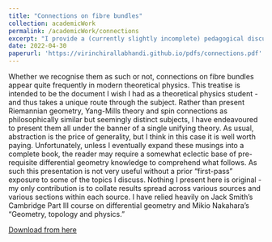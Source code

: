 ```yaml
---
title: "Connections on fibre bundles"
collection: academicWork
permalink: /academicWork/connections
excerpt: "I provide a (currently slightly incomplete) pedagogical discussion of connections on differntiable fibre bundles."
date: 2022-04-30
paperurl: 'https://virinchirallabhandi.github.io/pdfs/connections.pdf'
---
```

Whether we recognise them as such or not, connections on fibre bundles appear quite frequently in modern theoretical physics. This treatise is intended to be the document I wish I had as a theoretical physics student - and thus takes a unique route through the subject. Rather than present Riemannian geometry, Yang-Mills theory and spin connections as philosophically similar but seemingly distinct subjects, I have endeavoured to present them all under the banner of a single unifying theory. As usual, abstraction is the price of generality, but I think in this case it is well worth paying. Unfortunately, unless I eventually expand these musings into a complete book, the reader may require a somewhat eclectic base of pre-requisite differential geometry knowledge to comprehend what follows. As such this presentation is not very useful without a prior “first-pass” exposure to some of the topics I discuss. Nothing I present here is original - my only contribution is to collate results spread across various sources and various sections within each source. I have relied heavily on Jack Smith’s Cambridge Part III course on differential geometry and Mikio Nakahara’s “Geometry, topology and physics.”

[Download from here](http://virinchirallabhandi.github.io/pdfs/connections.pdf)
